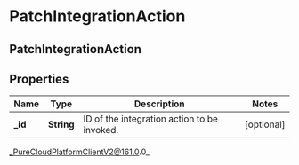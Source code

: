 # PatchIntegrationAction

## PatchIntegrationAction

## Properties

|Name | Type | Description | Notes|
|------------ | ------------- | ------------- | -------------|
| **_id** | **String** | ID of the integration action to be invoked. | [optional] |



_PureCloudPlatformClientV2@161.0.0_
